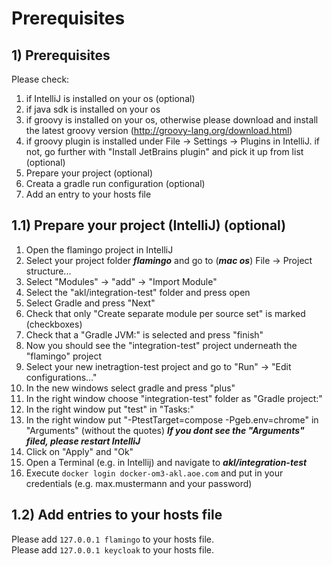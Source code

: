 # Prerequisites

## 1) Prerequisites
Please check:
1. if IntelliJ is installed on your os (optional)
2. if java sdk is installed on your os
3. if groovy is installed on your os, otherwise please download and install the latest groovy version (http://groovy-lang.org/download.html)
4. if groovy plugin is installed under File -> Settings -> Plugins in IntelliJ. if not, go further with "Install JetBrains plugin" and pick it up from list (optional)
5. Prepare your project (optional)
6. Creata a gradle run configuration (optional)
7. Add an entry to your hosts file

## 1.1) Prepare your project (IntelliJ) (optional)
1. Open the flamingo project in IntelliJ
2. Select your project folder ***flamingo*** and go to (***mac os***) File -> Project structure... 
3. Select "Modules" -> "add" -> "Import Module" 
4. Select the "akl/integration-test" folder and press open 
5. Select Gradle and press "Next" 
6. Check that only "Create separate module per source set" is marked (checkboxes) 
7. Check that a "Gradle JVM:" is selected and press "finish" 
8. Now you should see the "integration-test" project underneath the "flamingo" project
9. Select your new inetragtion-test project and go to "Run" -> "Edit configurations..."
10. In the new windows select gradle and press "plus"
11. In the right window choose "integration-test" folder as "Gradle project:"
12. In the right window put "test" in "Tasks:"
13. In the right window put "-PtestTarget=compose -Pgeb.env=chrome" in "Arguments" (without the quotes) ***If you dont see the "Arguments" filed, please restart IntelliJ***
14. Click on "Apply" and "Ok"
15. Open a Terminal (e.g. in Intellij) and navigate to ***akl/integration-test***
16. Execute `docker login docker-om3-akl.aoe.com` and put in your credentials (e.g. max.mustermann and your password)



## 1.2) Add entries to your hosts file
Please add `127.0.0.1 flamingo` to your hosts file. \
Please add `127.0.0.1 keycloak` to your hosts file. 
